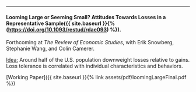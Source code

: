 ---

#### Looming Large or Seeming Small? Attitudes Towards Losses in a Representative Sample({{ site.baseurl }}{% (https://doi.org/10.1093/restud/rdae093) %}).
Forthcoming at _The Review of Economic Studies_, with Erik Snowberg, Stephanie Wang, and Colin Camerer.

<ins> Idea:</ins> Around half of the U.S. population downweight losses relative to gains. Loss tolerance is correlated with individual characteristics and behaviors. 

[Working Paper]({{ site.baseurl }}{% link assets/pdf/loomingLargeFinal.pdf %})




